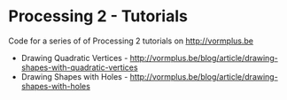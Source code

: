 # Processing 2 - Tutorials

Code for a series of of Processing 2 tutorials on http://vormplus.be

* Drawing Quadratic Vertices - http://vormplus.be/blog/article/drawing-shapes-with-quadratic-vertices
* Drawing Shapes with Holes - http://vormplus.be/blog/article/drawing-shapes-with-holes